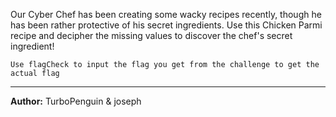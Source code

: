 Our Cyber Chef has been creating some wacky recipes recently, though he has been rather protective of his secret ingredients. Use this Chicken Parmi recipe and decipher the missing values to discover the chef's secret ingredient!


``Use flagCheck to input the flag you get from the challenge to get the actual flag``

---
**Author:** TurboPenguin & joseph